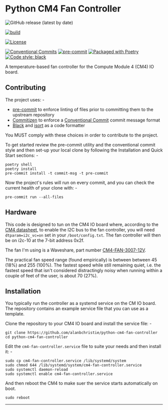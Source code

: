 # Python CM4 Fan Controller

![GitHub release (latest by date)](https://img.shields.io/github/v/release/alanbchristie/python-cm4-fan-controller)

[![build](https://github.com/alanbchristie/python-cm4-fan-controller/actions/workflows/build.yaml/badge.svg)](https://github.com/alanbchristie/python-cm4-fan-controller/actions/workflows/build.yaml)

[![License](http://img.shields.io/badge/license-Apache%202.0-blue.svg?style=flat)](https://github.com/alanbchristie/python-cm4-fan-controller/blob/master/LICENSE.txt)

[![Conventional Commits](https://img.shields.io/badge/Conventional%20Commits-1.0.0-yellow.svg)](https://conventionalcommits.org)
[![pre-commit](https://img.shields.io/badge/pre--commit-enabled-brightgreen?logo=pre-commit&logoColor=white)](https://github.com/pre-commit/pre-commit)
[![Packaged with Poetry](https://img.shields.io/badge/packaging-poetry-cyan.svg)](https://python-poetry.org/)
[![Code style: black](https://img.shields.io/badge/code%20style-black-000000.svg)](https://github.com/psf/black)

A temperature-based fan controller for the Compute Module 4 (CM4) IO board.

## Contributing
The project uses: -

- [pre-commit] to enforce linting of files prior to committing them to the upstream repository
- [Commitizen] to enforce a [Conventional Commit] commit message format
- [Black] and [isort] as a code formatter

You MUST comply with these choices in order to contribute to the project.

To get started review the pre-commit utility and the conventional commit style
and then set-up your local clone by following the Installation and Quick Start sections: -

    poetry shell
    poetry install
    pre-commit install -t commit-msg -t pre-commit

Now the project's rules will run on every commit, and you can check the current health
of your clone with: -

    pre-commit run --all-files

## Hardware
This code is designed to tun on the CM4 IO board where, according to the
[CM4 datasheet], to enable the I2C bus to the fan controller,
you will need `dtparam=i2c_vc=on` set in your `/boot/config.txt`.
The fan controller will then be on i2c-10 at the 7-bit address 0x2f.

The fan I'm using is a Waveshare, part number [CM4-FAN-3007-12V].

The practical fan speed range (found empirically) is between between 45 (18%)
and 255 (100%). The fastest speed while still remaining quiet, i.e. the
fastest speed that isn't considered distractingly noisy when running within a
couple of feet of the user, is about 70 (27%).

## Installation
You typically run the controller as a systemd service on the CM IO board.
The repository contains an example service file that you can use as a template.

Clone the repository to your CM4 IO board and install the service file: -

    git clone https://github.com/alanbchristie/python-cm4-fan-controller
    cd python-cm4-fan-controller

Edit the `cm4-fan-controller.service` file to suite your needs and then install it: -

    sudo cp cm4-fan-controller.service /lib/systemd/system
    sudo chmod 644 /lib/systemd/system/cm4-fan-controller.service
    sudo systemctl daemon-reload
    sudo systemctl enable cm4-fan-controller.service

And then reboot the CM4 to make suer the service starts automatically on boot.

    sudo reboot

---

[black]: https://black.readthedocs.io/en/stable/
[commitizen]: https://commitizen-tools.github.io/commitizen/
[conventional commit]: https://www.conventionalcommits.org/en/v1.0.0/
[cm4 datasheet]: https://datasheets.raspberrypi.com/cm4io/cm4io-datasheet.pdf
[CM4-FAN-3007-12V]: https://www.waveshare.com/cm4-fan-3007.htm
[isort]: https://pycqa.github.io/isort/
[pre-commit]: https://pre-commit.com

